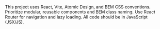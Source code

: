 <!-- Use this file to provide workspace-specific custom instructions to Copilot. For more details, visit https://code.visualstudio.com/docs/copilot/copilot-customization#_use-a-githubcopilotinstructionsmd-file -->

This project uses React, Vite, Atomic Design, and BEM CSS conventions. Prioritize modular, reusable components and BEM class naming. Use React Router for navigation and lazy loading. All code should be in JavaScript (JSX/JS).
